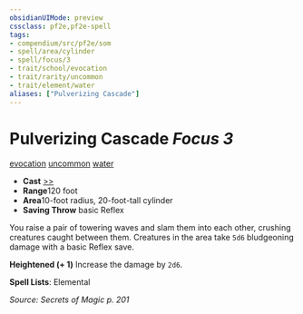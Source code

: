 ```yaml
---
obsidianUIMode: preview
cssclass: pf2e,pf2e-spell
tags:
- compendium/src/pf2e/som
- spell/area/cylinder
- spell/focus/3
- trait/school/evocation
- trait/rarity/uncommon
- trait/element/water
aliases: ["Pulverizing Cascade"]
---
```

# Pulverizing Cascade *Focus 3*   
[evocation](evocation.md)  [uncommon](uncommon.md)  [water](water.md)  

- **Cast** [>>](chapter-9-playing-the-game.md#Actions "Two-Action") 
- **Range**120 foot
- **Area**10-foot radius, 20-foot-tall cylinder
- **Saving Throw**  basic Reflex

You raise a pair of towering waves and slam them into each other, crushing creatures caught between them. Creatures in the area take `5d6` bludgeoning damage with a basic Reflex save.

**Heightened (+ 1)** Increase the damage by `2d6`.

**Spell Lists**: Elemental

*Source: Secrets of Magic p. 201*